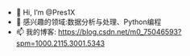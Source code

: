 - 👋 Hi, I’m @Pres1X
- 👀 感兴趣的领域:数据分析与处理、Python编程
- 📫 我的博客: https://blog.csdn.net/m0_75046593?spm=1000.2115.3001.5343


<!---
Pres1X/Pres1X is a ✨ special ✨ repository because its `README.md` (this file) appears on your GitHub profile.
You can click the Preview link to take a look at your changes.
--->
